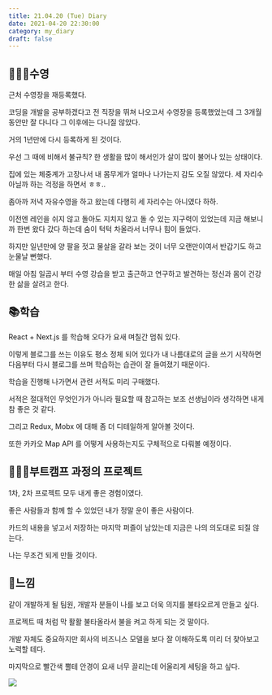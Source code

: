 ```yaml
---
title: 21.04.20 (Tue) Diary
date: 2021-04-20 22:30:00
category: my_diary
draft: false
---
```


## 🏊🏻‍♂️수영

근처 수영장을 재등록했다.

코딩을 개발을 공부하겠다고 전 직장을 뛰쳐 나오고서 수영장을 등록했었는데 그 3개월 동안만 잘 다니다 그 이후에는 다니질 않았다.

거의 1년만에 다시 등록하게 된 것이다.

우선 그 때에 비해서 불규칙? 한 생활을 많이 해서인가 살이 많이 불어나 있는 상태이다.

집에 있는 체중계가 고장나서 내 몸무게가 얼마나 나가는지 감도 오질 않았다. 세 자리수 아닐까 하는 걱정을 하면서 ㅎㅎ..

좀아까 저녁 자유수영을 하고 왔는데 다행히 세 자리수는 아니였다 하하.

이전엔 레인을 쉬지 않고 돌아도 지치지 않고 돌 수 있는 지구력이 있었는데 지금 해보니까 한번 왔다 갔다 하는데 숨이 턱턱 차올라서 너무나 힘이 들었다.

하지만 일년만에 양 팔을 젓고 물살을 갈라 보는 것이 너무 오랜만이여서 반갑기도 하고 눈물날 뻔했다.

매일 아침 일곱시 부터 수영 강습을 받고 출근하고 연구하고 발견하는 정신과 몸이 건강한 삶을 살려고 한다.

## 📚학습

React + Next.js 를 학습해 오다가 요새 며칠간 멈춰 있다.

이렇게 블로그를 쓰는 이유도 평소 정체 되어 있다가 내 나름대로의 글을 쓰기 시작하면 다음부터 다시 블로그를 쓰며 학습하는 습관이 잘 들여졌기 때문이다.

학습을 진행해 나가면서 관련 서적도 미리 구매했다.

서적은 절대적인 무엇인가가 아니라 필요할 때 참고하는 보조 선생님이라 생각하면 내게 참 좋은 것 같다.

그리고 Redux, Mobx 에 대해 좀 더 디테일하게 알아볼 것이다.

또한 카카오 Map API 를 어떻게 사용하는지도 구체적으로 다뤄볼 예정이다.

## 👨🏻‍💻부트캠프 과정의 프로젝트

1차, 2차 프로젝트 모두 내게 좋은 경험이였다.

좋은 사람들과 함께 할 수 있었던 내가 정말 운이 좋은 사람이다.

카드의 내용을 넣고서 저장하는 마지막 퍼즐이 남았는데 지금은 나의 의도대로 되질 않는다.

나는 무조건 되게 만들 것이다.

## 👻느낌

같이 개발하게 될 팀원, 개발자 분들이 나를 보고 더욱 의지를 불타오르게 만들고 싶다.

프로젝트 때 처럼 막 활활 불타올라서 불을 켜고 하게 되는 것 말이다.

개발 자체도 중요하지만 회사의 비즈니스 모델을 보다 잘 이해하도록 미리 더 찾아보고 노력할 테다.

마지막으로 빨간색 뿔테 안경이 요새 너무 끌리는데 어울리게 세팅을 하고 싶다.

![](https://www.pngitem.com/pimgs/m/124-1244414_red-nerd-glasses-png-transparent-material-png-download.png)
